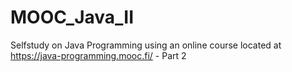 # MOOC_Java_II
Selfstudy on Java Programming using an online course located at https://java-programming.mooc.fi/ - Part 2

